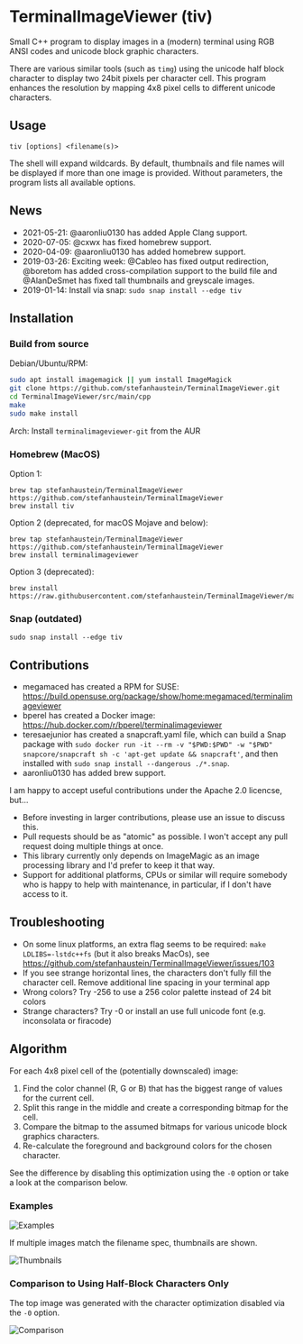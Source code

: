 # TerminalImageViewer (tiv)

Small C++ program to display images in a (modern) terminal 
using RGB ANSI codes and unicode block graphic characters.

There are various similar tools (such as `timg`) using the unicode half block character to display two 24bit pixels per character cell.
This program enhances the resolution by mapping 4x8 pixel cells to different unicode characters.

## Usage

    tiv [options] <filename(s)>

The shell will expand wildcards.
By default, thumbnails and file names will be displayed if more than one image is provided.
Without parameters, the program lists all available options.

## News

- 2021-05-21: @aaronliu0130 has added Apple Clang support.
- 2020-07-05: @cxwx has fixed homebrew support.
- 2020-04-09: @aaronliu0130 has added homebrew support.
- 2019-03-26: Exciting week: @Cableo has fixed output redirection, @boretom has added cross-compilation support to the build file and @AlanDeSmet has fixed tall thumbnails and greyscale images.
- 2019-01-14: Install via snap: `sudo snap install --edge tiv`

## Installation

### Build from source

Debian/Ubuntu/RPM:
```sh
sudo apt install imagemagick || yum install ImageMagick
git clone https://github.com/stefanhaustein/TerminalImageViewer.git
cd TerminalImageViewer/src/main/cpp
make
sudo make install
```
Arch: Install `terminalimageviewer-git` from the AUR

### Homebrew (MacOS)

Option 1:
```
brew tap stefanhaustein/TerminalImageViewer https://github.com/stefanhaustein/TerminalImageViewer
brew install tiv
```
Option 2 (deprecated, for macOS Mojave and below):
```
brew tap stefanhaustein/TerminalImageViewer https://github.com/stefanhaustein/TerminalImageViewer
brew install terminalimageviewer
```
Option 3 (deprecated):
```
brew install https://raw.githubusercontent.com/stefanhaustein/TerminalImageViewer/master/terminalimageviewer.rb
```

### Snap (outdated)

    sudo snap install --edge tiv

## Contributions

 - megamaced has created a RPM for SUSE:
   https://build.opensuse.org/package/show/home:megamaced/terminalimageviewer
 - bperel has created a Docker image:
   https://hub.docker.com/r/bperel/terminalimageviewer
 - teresaejunior has created a snapcraft.yaml file, which can build a Snap package with `sudo docker run -it --rm -v "$PWD:$PWD" -w "$PWD" snapcore/snapcraft sh -c 'apt-get update && snapcraft'`, and then installed with `sudo snap install --dangerous ./*.snap`.
 - aaronliu0130 has added brew support.

I am happy to accept useful contributions under the Apache 2.0 licencse, but...

 - Before investing in larger contributions, please use an issue to discuss this.
 - Pull requests should be as "atomic" as possible. I won't accept any pull request doing multiple things at once.
 - This library currently only depends on ImageMagic as an image processing library and I'd prefer to keep it that way.
 - Support for additional platforms, CPUs or similar will require somebody who is happy to help with maintenance, in particular,  if I don't have access to it.

## Troubleshooting

 - On some linux platforms, an extra flag seems to be required: `make LDLIBS=-lstdc++fs` (but it also breaks MacOs),
   see  https://github.com/stefanhaustein/TerminalImageViewer/issues/103
 - If you see strange horizontal lines, the characters don't fully fill the character cell.
   Remove additional line spacing in your terminal app
 - Wrong colors? Try -256 to use a 256 color palette instead of 24 bit colors
 - Strange characters? Try -0 or install an use full unicode font (e.g. inconsolata or firacode)
 
## Algorithm

For each 4x8 pixel cell of the (potentially downscaled) image:

1. Find the color channel (R, G or B) that has the biggest range of values for the current cell.
2. Split this range in the middle and create a corresponding bitmap for the cell.
4. Compare the bitmap to the assumed bitmaps for various unicode block graphics characters.
5. Re-calculate the foreground and background colors for the chosen character.

See the difference by disabling this optimization using the `-0` option
or take a look at the comparison below.

### Examples

![Examples](https://i.imgur.com/8UyGjg8.png)

If multiple images match the filename spec, thumbnails are shown.

![Thumbnails](https://i.imgur.com/PTYgSqz.png)

### Comparison to Using Half-Block Characters Only

The top image was generated with the character optimization disabled via the `-0` option.

![Comparison](https://i.imgur.com/OzdCeh6.png)

